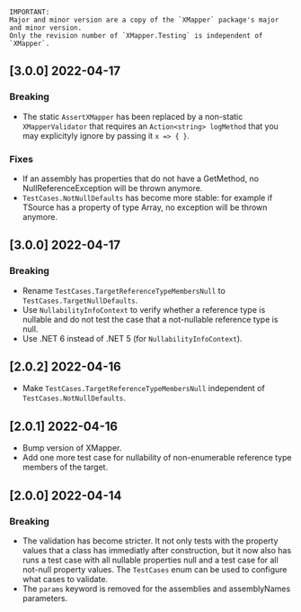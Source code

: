     
    IMPORTANT:
    Major and minor version are a copy of the `XMapper` package's major and minor version.
    Only the revision number of `XMapper.Testing` is independent of `XMapper`.


## [3.0.0] 2022-04-17

### Breaking

- The static `AssertXMapper` has been replaced by a non-static `XMapperValidator` that requires an `Action<string> logMethod` that you may explicityly ignore by passing it `x => { }`.

### Fixes

- If an assembly has properties that do not have a GetMethod, no NullReferenceException will be thrown anymore.
- `TestCases.NotNullDefaults` has become more stable: for example if TSource has a property of type Array, no exception will be thrown anymore.



## [3.0.0] 2022-04-17

### Breaking

- Rename `TestCases.TargetReferenceTypeMembersNull` to `TestCases.TargetNullDefaults`.
- Use `NullabilityInfoContext` to verify whether a reference type is nullable and do not test the case that a not-nullable reference type is null.
- Use .NET 6 instead of .NET 5 (for `NullabilityInfoContext`).



## [2.0.2] 2022-04-16

- Make `TestCases.TargetReferenceTypeMembersNull` independent of `TestCases.NotNullDefaults`.



## [2.0.1] 2022-04-16

- Bump version of XMapper.
- Add one more test case for nullability of non-enumerable reference type members of the target.



## [2.0.0] 2022-04-14

### Breaking

- The validation has become stricter. It not only tests with the property values that a class has immediatly after construction, but it now also has runs a test case with all nullable properties null and a test case for all not-null property values. The `TestCases` enum can be used to configure what cases to validate.
- The `params` keyword is removed for the assemblies and assemblyNames parameters.
